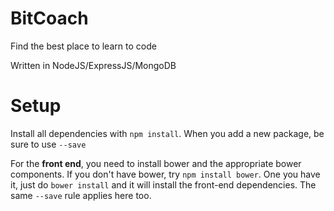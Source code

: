 # BitCoach
Find the best place to learn to code

Written in NodeJS/ExpressJS/MongoDB


# Setup

Install all dependencies with `npm install`. When you add a new package, be sure to use `--save`

For the **front end**, you need to install bower and the appropriate bower components. If you don't have bower, try `npm install bower`. One you have it, just do `bower install` and it will install the front-end dependencies. The same `--save` rule applies here too. 